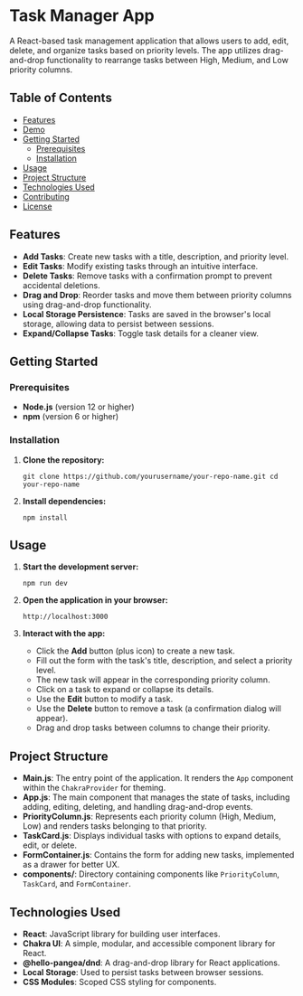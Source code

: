 Task Manager App
================

A React-based task management application that allows users to add, edit, delete, and organize tasks based on priority levels. The app utilizes drag-and-drop functionality to rearrange tasks between High, Medium, and Low priority columns.

Table of Contents
-----------------

-   [Features](#features)
-   [Demo](#demo)
-   [Getting Started](#getting-started)
    -   [Prerequisites](#prerequisites)
    -   [Installation](#installation)
-   [Usage](#usage)
-   [Project Structure](#project-structure)
-   [Technologies Used](#technologies-used)
-   [Contributing](#contributing)
-   [License](#license)

Features
--------

-   **Add Tasks**: Create new tasks with a title, description, and priority level.
-   **Edit Tasks**: Modify existing tasks through an intuitive interface.
-   **Delete Tasks**: Remove tasks with a confirmation prompt to prevent accidental deletions.
-   **Drag and Drop**: Reorder tasks and move them between priority columns using drag-and-drop functionality.
-   **Local Storage Persistence**: Tasks are saved in the browser's local storage, allowing data to persist between sessions.
-   **Expand/Collapse Tasks**: Toggle task details for a cleaner view.



Getting Started
---------------

### Prerequisites

-   **Node.js** (version 12 or higher)
-   **npm** (version 6 or higher)

### Installation

1.  **Clone the repository:**

    `git clone https://github.com/yourusername/your-repo-name.git
    cd your-repo-name`

2.  **Install dependencies:**

    `npm install`

Usage
-----

1.  **Start the development server:**

    `npm run dev`

2.  **Open the application in your browser:**

    `http://localhost:3000`

3.  **Interact with the app:**

    -   Click the **Add** button (plus icon) to create a new task.
    -   Fill out the form with the task's title, description, and select a priority level.
    -   The new task will appear in the corresponding priority column.
    -   Click on a task to expand or collapse its details.
    -   Use the **Edit** button to modify a task.
    -   Use the **Delete** button to remove a task (a confirmation dialog will appear).
    -   Drag and drop tasks between columns to change their priority.

Project Structure
-----------------

-   **Main.js**: The entry point of the application. It renders the `App` component within the `ChakraProvider` for theming.
-   **App.js**: The main component that manages the state of tasks, including adding, editing, deleting, and handling drag-and-drop events.
-   **PriorityColumn.js**: Represents each priority column (High, Medium, Low) and renders tasks belonging to that priority.
-   **TaskCard.js**: Displays individual tasks with options to expand details, edit, or delete.
-   **FormContainer.js**: Contains the form for adding new tasks, implemented as a drawer for better UX.
-   **components/**: Directory containing components like `PriorityColumn`, `TaskCard`, and `FormContainer`.

Technologies Used
-----------------

-   **React**: JavaScript library for building user interfaces.
-   **Chakra UI**: A simple, modular, and accessible component library for React.
-   **@hello-pangea/dnd**: A drag-and-drop library for React applications.
-   **Local Storage**: Used to persist tasks between browser sessions.
-   **CSS Modules**: Scoped CSS styling for components.